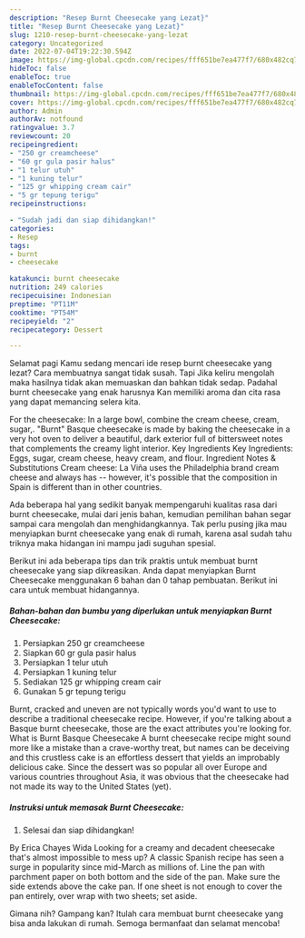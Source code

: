 ```yaml
---
description: "Resep Burnt Cheesecake yang Lezat}"
title: "Resep Burnt Cheesecake yang Lezat}"
slug: 1210-resep-burnt-cheesecake-yang-lezat
category: Uncategorized
date: 2022-07-04T19:22:30.594Z
image: https://img-global.cpcdn.com/recipes/fff651be7ea477f7/680x482cq70/burnt-cheesecake-foto-resep-utama.jpg
hideToc: false
enableToc: true
enableTocContent: false
thumbnail: https://img-global.cpcdn.com/recipes/fff651be7ea477f7/680x482cq70/burnt-cheesecake-foto-resep-utama.jpg
cover: https://img-global.cpcdn.com/recipes/fff651be7ea477f7/680x482cq70/burnt-cheesecake-foto-resep-utama.jpg
author: Admin
authorAv: notfound
ratingvalue: 3.7
reviewcount: 20
recipeingredient:
- "250 gr creamcheese"
- "60 gr gula pasir halus"
- "1 telur utuh"
- "1 kuning telur"
- "125 gr whipping cream cair"
- "5 gr tepung terigu"
recipeinstructions:

- "Sudah jadi dan siap dihidangkan!"
categories:
- Resep
tags:
- burnt
- cheesecake

katakunci: burnt cheesecake 
nutrition: 249 calories
recipecuisine: Indonesian
preptime: "PT11M"
cooktime: "PT54M"
recipeyield: "2"
recipecategory: Dessert

---
```



Selamat pagi Kamu sedang mencari ide resep burnt cheesecake yang lezat? Cara membuatnya sangat tidak susah. Tapi Jika keliru mengolah maka hasilnya tidak akan memuaskan dan bahkan tidak sedap. Padahal burnt cheesecake yang enak harusnya Kan memiliki aroma dan cita rasa yang dapat memancing selera kita.


For the cheesecake: In a large bowl, combine the cream cheese, cream, sugar,. &#34;Burnt&#34; Basque cheesecake is made by baking the cheesecake in a very hot oven to deliver a beautiful, dark exterior full of bittersweet notes that complements the creamy light interior. Key Ingredients Key Ingredients: Eggs, sugar, cream cheese, heavy cream, and flour. Ingredient Notes &amp; Substitutions Cream cheese: La Viña uses the Philadelphia brand cream cheese and always has -- however, it&#39;s possible that the composition in Spain is different than in other countries.

Ada beberapa hal yang sedikit banyak mempengaruhi kualitas rasa dari burnt cheesecake, mulai dari jenis bahan, kemudian pemilihan bahan segar sampai cara mengolah dan menghidangkannya. Tak perlu pusing jika mau menyiapkan burnt cheesecake yang enak di rumah, karena asal sudah tahu triknya maka hidangan ini mampu jadi suguhan spesial.


Berikut ini ada beberapa tips dan trik praktis untuk membuat burnt cheesecake yang siap dikreasikan. Anda dapat menyiapkan Burnt Cheesecake menggunakan 6 bahan dan 0 tahap pembuatan. Berikut ini cara untuk membuat hidangannya.

<!--inarticleads1-->

##### Bahan-bahan dan bumbu yang diperlukan untuk menyiapkan Burnt Cheesecake:

1. Persiapkan 250 gr creamcheese
1. Siapkan 60 gr gula pasir halus
1. Persiapkan 1 telur utuh
1. Persiapkan 1 kuning telur
1. Sediakan 125 gr whipping cream cair
1. Gunakan 5 gr tepung terigu


Burnt, cracked and uneven are not typically words you&#39;d want to use to describe a traditional cheesecake recipe. However, if you&#39;re talking about a Basque burnt cheesecake, those are the exact attributes you&#39;re looking for. What is Burnt Basque Cheesecake A burnt cheesecake recipe might sound more like a mistake than a crave-worthy treat, but names can be deceiving and this crustless cake is an effortless dessert that yields an improbably delicious cake. Since the dessert was so popular all over Europe and various countries throughout Asia, it was obvious that the cheesecake had not made its way to the United States (yet). 

<!--inarticleads2-->

##### Instruksi untuk memasak Burnt Cheesecake:


1. Selesai dan siap dihidangkan!

By Erica Chayes Wida Looking for a creamy and decadent cheesecake that&#39;s almost impossible to mess up? A classic Spanish recipe has seen a surge in popularity since mid-March as millions of. Line the pan with parchment paper on both bottom and the side of the pan. Make sure the side extends above the cake pan. If one sheet is not enough to cover the pan entirely, over wrap with two sheets; set aside. 

Gimana nih? Gampang kan? Itulah cara membuat burnt cheesecake yang bisa anda lakukan di rumah. Semoga bermanfaat dan selamat mencoba!
